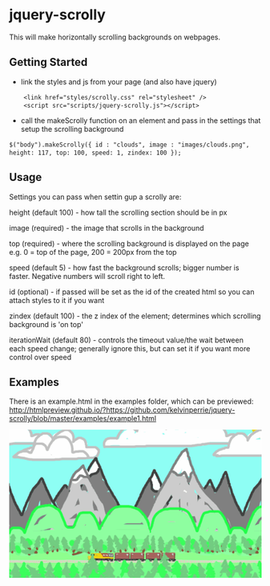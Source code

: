 # jquery-scrolly

This will make horizontally scrolling backgrounds on webpages.

## Getting Started

* link the styles and js from your page (and also have jquery)
```
    <link href="styles/scrolly.css" rel="stylesheet" />
    <script src="scripts/jquery-scrolly.js"></script>
```

* call the makeScrolly function on an element and pass in the settings that setup the scrolling background
```
$("body").makeScrolly({ id : "clouds", image : "images/clouds.png", height: 117, top: 100, speed: 1, zindex: 100 });
```

## Usage

Settings you can pass when settin gup a scrolly are:

height (default 100) - how tall the scrolling section should be in px

image (required) - the image that scrolls in the background

top (required) - where the scrolling background is displayed on the page e.g. 0 = top of the page, 200 = 200px from the top

speed (default 5) - how fast the background scrolls; bigger number is faster. Negative numbers will scroll right to left.

id (optional) - if passed will be set as the id of the created html so you can attach styles to it if you want

zindex (default 100) - the z index of the element; determines which scrolling background is 'on top'

iterationWait (default 80) - controls the timeout value/the wait between each speed change; generally ignore this, but can set it if you want more control over speed

## Examples

There is an example.html in the examples folder, which can be previewed: http://htmlpreview.github.io/?https://github.com/kelvinperrie/jquery-scrolly/blob/master/examples/example1.html

![Example 1](examples/example1.gif?raw=true "Toot toot")
